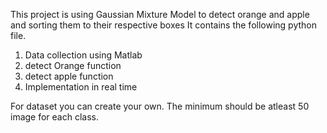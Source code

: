 This project is using Gaussian Mixture Model to detect orange and apple and sorting them to their respective boxes
It contains the following python file.
1. Data collection using Matlab
2. detect Orange function 
3. detect apple function
4. Implementation in real time

For dataset you can create your own. The minimum should be atleast 50 image for each class.
